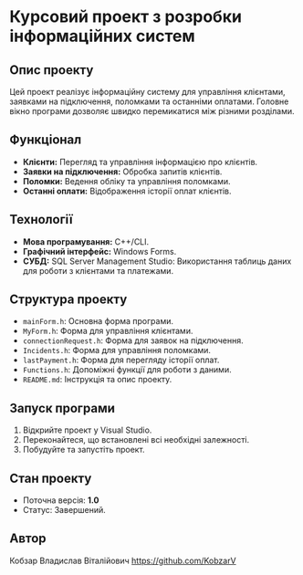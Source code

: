 # Курсовий проект з розробки інформаційних систем

## Опис проекту
Цей проект реалізує інформаційну систему для управління клієнтами, заявками на підключення, поломками та останніми оплатами. 
Головне вікно програми дозволяє швидко перемикатися між різними розділами.

## Функціонал
- **Клієнти:** Перегляд та управління інформацією про клієнтів.
- **Заявки на підключення:** Обробка запитів клієнтів.
- **Поломки:** Ведення обліку та управління поломками.
- **Останні оплати:** Відображення історії оплат клієнтів.

## Технології
- **Мова програмування:** C++/CLI.
- **Графічний інтерфейс:** Windows Forms.
- **СУБД:** SQL Server Management Studio: Використання таблиць даних для роботи з клієнтами та платежами.

## Структура проекту
- `mainForm.h`: Основна форма програми.
- `MyForm.h`: Форма для управління клієнтами.
- `connectionRequest.h`: Форма для заявок на підключення.
- `Incidents.h`: Форма для управління поломками.
- `lastPayment.h`: Форма для перегляду історії оплат.
- `Functions.h`: Допоміжні функції для роботи з даними.
- `README.md`: Інструкція та опис проекту.

## Запуск програми
1. Відкрийте проект у Visual Studio.
2. Переконайтеся, що встановлені всі необхідні залежності.
3. Побудуйте та запустіть проект.

## Стан проекту
- Поточна версія: **1.0**
- Статус: Завершений.

## Автор
Кобзар Владислав Віталійович
https://github.com/KobzarV
